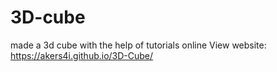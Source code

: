 # 3D-cube
made a 3d cube with the help of tutorials online
View website: https://akers4i.github.io/3D-Cube/
